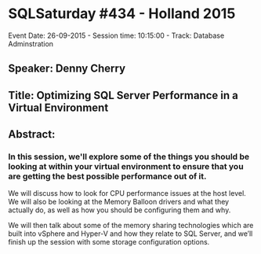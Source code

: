 # SQLSaturday #434 - Holland 2015
Event Date: 26-09-2015 - Session time: 10:15:00 - Track: Database Adminstration
## Speaker: Denny Cherry
## Title: Optimizing SQL Server Performance in a Virtual Environment
## Abstract:
### In this session, we'll explore some of the things you should be looking at within your virtual environment to ensure that you are getting the best possible performance out of it. 

We will discuss how to look for CPU performance issues at the host level. We will also be looking at the Memory Balloon drivers and what they actually do, as well as how you should be configuring them and why.  

We will then talk about some of the memory sharing technologies which are built into vSphere and Hyper-V and how they relate to SQL Server, and we’ll finish up the session with some storage configuration options.


